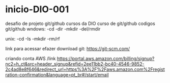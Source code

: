 # inicio-DIO-001
desafio de projeto git/github
cursos da DIO
curso de git/github
codigos git/github
wndows:
-cd
-dir
-mkdir
-del/rmdir

unix:
-cd
-Is
-mkdir
-rm/rf

link para acessar efazer download git:
https://git-scm.com/

criando conta AWS /link
https://portal.aws.amazon.com/billing/signup?nc2=h_ct&src=header_signup&refid=2ee11bb2-bc40-4546-9852-2c4ad8e8f646&redirect_url=https%3A%2F%2Faws.amazon.com%2Fregistration-confirmation&language=pt_br#/start/email
